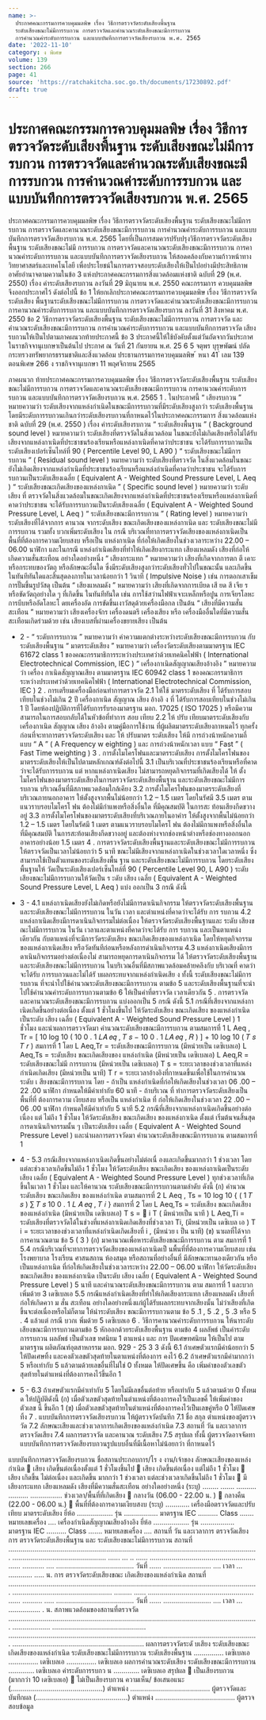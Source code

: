 ```yaml
---
name: >-
  ประกาศคณะกรรมการควบคุมมลพิษ เรื่อง วิธีการตรวจวัดระดับเสียงพื้นฐาน
  ระดับเสียงขณะไม่มีการรบกวน การตรวจวัดและคำนวณระดับเสียงขณะมีการรบกวน
  การคำนวณค่าระดับการรบกวน และแบบบันทึกการตรวจวัดเสียงรบกวน พ.ศ. 2565
date: '2022-11-10'
category: ง พิเศษ
volume: 139
section: 266
page: 41
source: 'https://ratchakitcha.soc.go.th/documents/17230892.pdf'
draft: true
---
```


# ประกาศคณะกรรมการควบคุมมลพิษ เรื่อง วิธีการตรวจวัดระดับเสียงพื้นฐาน ระดับเสียงขณะไม่มีการรบกวน การตรวจวัดและคำนวณระดับเสียงขณะมีการรบกวน การคำนวณค่าระดับการรบกวน และแบบบันทึกการตรวจวัดเสียงรบกวน พ.ศ. 2565

ประกาศคณะกรรมการควบคุมมลพิษ เรื่อง วิธีการตรวจวัดระดับเสียงพื้นฐาน ระดับเสียงขณะไม่มีการรบกวน การตรวจวัดและคานวณระดับเสียงขณะมีการรบกวน การคำนวณค่าระดับการรบกวน และแบบบันทึกการตรวจวัดเสียงรบกวน พ.ศ. 2565 โดยที่เป็นการสมควรปรับปรุงวิธีการตรวจวัดระดับเสียงพื้นฐาน ระดับเสียงขณะไม่มี การรบกวน การตรวจวัดและคานวณระดับเสียงขณะมีการรบกวน การคานวณค่าระดับการรบกวน และแบบบันทึกการตรวจวัดเสียงรบกวน ให้สอดคล้องกับความก้าวหน้าทางวิทยาศาสตร์และเทคโนโลยี เพื่อประโยชน์ในการตรวจสอบระดับเสียงให้เป็นไปอย่างมีประสิทธิภาพ อาศัยอำนาจตามความในข้อ 3 แห่งประกาศคณะกรรมการสิ่งแวดล้อมแห่งชาติ ฉบับที่ 29 (พ.ศ. 2550) เรื่อง ค่าระดับเสียงรบกวน ลงวันที่ 29 มิถุนายน พ.ศ. 2550 คณะกรรมการ ควบคุมมลพิษ จึงออกประกาศไว้ ดังต่อไปนี้ ข้อ 1 ให้ยกเลิกประกาศคณะกรรมการควบคุมมลพิษ เรื่อง วิธีการตรวจวัดระดับเสียง พื้นฐานระดับเสียงขณะไม่มีการรบกวน การตรวจวัดและคำนวณระดับเสียงขณะมีการรบกวน การคานวณค่าระดับการรบกวน และแบบบันทึกการตรวจวัดเสียงรบกวน ลงวันที่ 31 สิงหาคม พ.ศ. 2550 ข้อ 2 วิธีการตรวจวัดระดับเสียงพื้นฐาน ระดับเสียงขณะไม่มีการรบกวน การตรวจวัด และคำนวณระดับเสียงขณะมีการรบกวน การคำนวณค่าระดับการรบกวน และแบบบันทึกการตรวจวัด เสียงรบกวนให้เป็นไปตามภาคผนวกท้ายประกาศนี้ ข้อ 3 ประกาศนี้ให้ใช้บังคับตั้งแต่วันถัดจากวันประกาศในราชกิจจานุเบกษาเป็นต้นไป ประกาศ ณ วันที่ 21 กันยายน พ.ศ. 25 6 5 จตุพร บุรุษพัฒน์ ปลัดกระทรวงทรัพยากรธรรมชาติและสิ่งแวดล้อม ประธานกรรมการควบคุมมลพิษ ้ หนา 41 ่ เลม 139 ตอนพิเศษ 266 ง ราชกิจจานุเบกษา 11 พฤศจิกายน 2565

ภาคผนวก ท้ายประกาศคณะกรรมการควบคุมมลพิษ เรื่อง วิธีการตรวจวัดระดับเสียงพื้นฐาน ระดับเสียงขณะไม่มีการรบกวน การตรวจวัดและคานวณระดับเสียงขณะมีการรบกวน การคานวณค่าระดับการรบกวน และแบบบันทึกการตรวจวัดเสียงรบกวน พ.ศ. 2565 1 . ในประกาศนี้ “ เสียงรบกวน ” หมายความว่า ระดับเสียงจากแหล่งกำเนิดในขณะมีการรบกวนที่มีระดับเสียงสูงกว่า ระดับเสียงพื้นฐาน โดยมีระดับการรบกวนเกินกว่าระดับเสียงรบกวนที่กาหนดไว้ในประกาศคณะกรรมการ สิ่งแวดล้อมแห่งชาติ ฉบับที่ 29 (พ.ศ. 2550 ) เรื่อง ค่าระดับเสียงรบกวน “ ระดับเสียงพื้นฐาน ” ( Background sound level ) หมายความว่า ระดับเสียงที่ตรวจวัดในสิ่งแวดล้อม ในขณะยังไม่เกิดเสียงหรือไม่ได้รับเสียงจากแหล่งกาเนิดที่ประชาชนร้องเรียนหรือแหล่งกาเนิดที่คาดว่าประชาชน จะได้รับการรบกวนเป็นระดับเสียงเปอร์เซ็นไทล์ที่ 90 ( Percentile Level 90, L A90 ) “ ระดับเสียงขณะไม่มีการรบกวน ” ( Residual sound level ) หมายความว่า ระดับเสียงที่ตรวจวัด ในสิ่งแวดล้อมในขณะ ยังไม่เกิดเสียงจากแหล่งกำเนิดที่ประชาชนร้องเรียนหรือแหล่งกำเนิดที่คาดว่าประชาชน จะได้รับการรบกวนเป็นระดับเสียงเฉลี่ย ( Equivalent A - Weighted Sound Pressure Level, L Aeq ) “ ระดับเสียงขณะเกิดเสียงของแหล่งกาเนิด ” ( Specific sound level ) หมายความว่า ระดับเสียง ที่ ตรวจวัดในสิ่งแวดล้อมในขณะเกิดเสียงจากแหล่งกำเนิดที่ประชาชนร้องเรียนหรือแหล่งกาเนิดที่คาดว่าประชาชน จะได้รับการรบกวนเป็นระดับเสียงเฉลี่ย ( Equivalent A - Weighted Sound Pressure Level, L Aeq ) “ ระดับเสียงขณะมีการรบกวน ” ( Rating level ) หมายความว่า ระดับเสียงที่ได้จากการ คานวณ จากระดับเสียง ขณะเกิดเสียงของแหล่งกาเนิด และ ระดับเสียงขณะไม่มีการรบกวน รวมทั้ง บวกเพิ่มระดับเสียง ใน กรณี บริเวณที่ทาการตรวจวัดเสียงของแหล่งกาเนิดเป็นพื้นที่ที่ต้องการความเงียบสงบ หรือเป็น แหล่งกาเนิด ที่ก่อให้เกิดเสียงในช่วงเวลาระหว่าง 22.00 – 06.00 นาฬิกา และในกรณี แหล่งกำเนิดเสียงที่ทำให้เกิดเสียงกระแทก เสียงแหลมดัง เสียงที่ก่อให้เกิดความสั่นสะเทือน อย่างใดอย่างหนึ่ง “ เสียงกระแทก ” หมายความว่า เสียงที่เกิดจากการตก ตี เคาะ หรือกระทบของวัตถุ หรือลักษณะอื่นใด ซึ่งมีระดับเสียงสูงกว่าระดับเสียงทั่วไปในขณะนั้น และเกิดขึ้นในทันทีทันใดและสิ้นสุดลงภายในเวลาน้อยกว่า 1 วินาที ( Impulsive Noise ) เช่น การตอกเสาเข็ม การปั๊มขึ้นรูปวัสดุ เป็นต้น “ เสียงแหลมดัง ” หมายความว่า เสียงที่เกิดจากการเบียด เสี ยด สี เจีย ร หรือขัดวัตถุอย่างใด ๆ ที่เกิดขึ้น ในทันทีทันใด เช่น การใช้สว่านไฟฟ้าเจาะเหล็กหรือปูน การเจียรโลหะ การบีบหรืออัดโลหะโ ดยเครื่องอัด การขัดขึ้นเงาวัสดุด้วยเครื่องมือกล เป็นต้น “ เสียงที่มีความสั่นสะเทือน ” หมายความว่า เสียงเครื่องจักร เครื่องดนตรี เครื่องเสียง หรือ เครื่องมืออื่นใดที่มีความสั่นสะเทือนเกิดร่วมด้วย เช่น เสียงเบสที่ผ่านเครื่องขยายเสียง เป็นต้น

- 2 - “ ระดับการรบกวน ” หมายความว่า ค่าความแตกต่างระหว่างระดับเสียงขณะมีการรบกวน กับ ระดับเสียงพื้นฐาน “ มาตรระดับเสียง ” หมายความว่า เครื่องวัดระดับเสียงตามมาตรฐาน IEC 61672 class 1 ของคณะกรรมาธิการระหว่างประเทศว่าด้วยเทคนิคไฟฟ้า ( International Electrotechnical Commission, IEC ) “ เครื่องกาเนิดสัญญาณเสียงอ้างอิง ” หมายความว่า เครื่อง กาเนิดสัญญาณเสียง ตามมาตรฐาน IEC 60942 class 1 ของคณะกรรมาธิการระหว่างประเทศว่าด้วยเทคนิคไฟฟ้า ( International Electrotechnical Commission, IEC ) 2 . การเตรียมเครื่องมือก่อนทำการตรวจวัด 2.1 ให้ใช้ มาตรระดับเสียง ที่ ได้รับการสอบเทียบในช่วงไม่เกิน 2 ปี เครื่องกาเนิด สัญญาณ เสียง อ้างอิ ง ที่ ได้รับการสอบเทียบในช่วงไม่เกิน 1 ปี โดยห้องปฏิบัติการที่ได้รับการรับรองมาตรฐาน มอก. 17025 ( ISO 17025 ) หรือมีความสามารถในการสอบกลับได้ในหัวข้อที่ทำการ สอบ เทียบ 2.2 ให้ ปรับ เทียบมาตรระดับเสียงกับเครื่องกาเนิด สัญญาณ เสียง อ้างอิง ตามคู่มือการใช้งาน ที่ผู้ผลิตมาตรระดับเสียงกาหนดไว้ ทุกครั้งก่อนที่จะทาการตรวจวัดระดับเสียง และ ให้ ปรับมาตร ระดับเสียง ให้มี การถ่วงน้าหนักความถี่แบบ “ A ” ( A Frequency w eighting ) และ การถ่วงน้าหนักเวลา แบบ “ Fast ” ( Fast Time weighting ) 3 . การตั้งไมโครโฟนและมาตรระดับเสียง การตั้งไมโครโฟนของมาตรระดับเสียงให้เป็นไปตามหลักเกณฑ์ดังต่อไปนี้ 3.1 เป็นบริเวณที่ประชาชนร้องเรียนหรือที่คาดว่าจะได้รับการรบกวน แต่ หากแหล่งกาเนิดเสียง ไม่สามารถหยุดกิจกรรมที่เกิดเสียงได้ ให้ ตั้งไมโครโฟนของมาตรระดับเสียงในการตรวจวัดระดับเสียงพื้นฐาน และระดับเสียงขณะไม่มีการรบกวน บริเวณอื่นที่มีสภาพแวดล้อมใกล้เคียง 3.2 การตั้งไมโครโฟนของมาตรระดับเสียงที่บริเวณภายนอกอาคาร ให้ตั้งสูงจากพื้นไม่น้อยกว่า 1.2 – 1.5 เมตร โดยในรัศมี 3.5 เมตร ตามแนวราบรอบไมโครโ ฟน ต้องไม่มีกำแพงหรือสิ่งอื่นใด ที่มีคุณสมบัติ ในการสะ ท้อนเสียงกีดขวางอยู่ 3.3 การตั้งไมโครโฟนของมาตรระดับเสียงที่บริเวณภายในอาคำร ให้ตั้งสูงจากพื้นไม่น้อยกว่า 1.2 – 1.5 เมตร โดยในรัศมี 1 เมตร ตามแนวราบรอบไมโครโ ฟน ต้องไม่มีกาแพงหรือสิ่งอื่นใด ที่มีคุณสมบัติ ในการสะท้อนเสียงกีดขวางอยู่ และต้องห่างจากช่องหน้าต่างหรือช่องทางออกนอกอาคารอย่างน้อย 1.5 เมตร 4 . การตรวจวัดระดับเสียงพื้นฐานและระดับเสียงขณะไม่มีการรบกวน ให้ตรวจวัดเป็นเวลาไม่น้อยกว่า 5 นาที ขณะไม่มีเสียงจากแหล่งกาเนิดในช่วงเวลาใดเวลาหนึ่ง ซึ่งสามารถใช้เป็นตัวแทนของระดับเสียงพื้น ฐาน และระดับเสียงขณะไม่มีการรบกวน โดยระดับเสียงพื้นฐานให้ วัดเป็นระดับเสียงเปอร์เซ็นไทล์ที่ 90 ( Percentile Level 90, L A90 ) ระดับเสียงขณะไม่มีการรบกวนให้วัดเป็น ร ะดับ เสียง เฉลี่ย ( Equivalent A - Weighted Sound Pressure Level, L Aeq ) แบ่ง ออกเป็น 3 กรณี ดังนี้

- 3 - 4.1 แหล่งกาเนิดเสียงยังไม่เกิดหรือยังไม่มีการดาเนินกิจกรรม ให้ตรวจวัดระดับเสียงพื้นฐาน และระดับเสียงขณะไม่มีการรบกวน ในวัน เวลา และตำแหน่งที่คาดว่าจะได้รับ การ รบกวน 4.2 แหล่งกาเนิดเสียงมีการดาเนินกิจกรรมไม่ต่อเนื่อง ให้ตรวจวัดระดับเสียงพื้นฐานและ ระดับ เสียงข ณะไม่มีการรบกวน ในวัน เวลาและตาแหน่งที่คาดว่าจะได้รับ การ รบกวน และเป็นตาแหน่งเดียวกัน กับตาแหน่งที่จะมีการวัดระดับเสียง ขณะเกิดเสียงของแหล่งกาเนิด โดยให้หยุดกิจกรรมของแหล่งกาเนิดเสียง หรือวัดทันทีก่อนหรือหลังการดำเนินกิจกรรม 4.3 แหล่งกาเนิดเสียงมีการดาเนินกิจกรรมอย่างต่อเนื่องไม่ สามารถหยุดการดาเนินกิจกรรม ได้ ให้ตรวจวัดระดับเสียงพื้นฐานและระดับเสียงขณะไม่มีการรบกวน ในบริเวณอื่นที่มีสภาพแวดล้อมคล้ายคลึงกับ บริเวณที่ คาดว่าจะได้รับ การรบกวนและไม่ได้รั บผลกระทบจากแหล่งกำเนิดเสีย ง ทั้งนี้ ระดับเสียงขณะไม่มีการรบกวน ที่จะนำไปใช้คำนวณระดับเสียงขณะมีการรบกวน ตามข้อ 5 และระดับเสียงพื้นฐานที่จะนำไปใช้คำนวณค่าระดับการรบกวนตามข้อ 6 ให้เป็นค่าที่ตรวจวัด เวลาเดียวกัน 5 . การตรวจวัดและคานวณระดับเสียงขณะมีการรบกวน แบ่งออกเป็น 5 กรณี ดังนี้ 5.1 กรณีที่เสียงจากแหล่งกาเนิดเกิดขึ้นอย่างต่อเนื่อง ตั้งแต่ 1 ชั่วโมงขึ้นไป ให้วัดระดับเสียง ขณะเกิดเสียง ของแหล่งกำเนิดเป็นระดับ เสียง เฉลี่ย ( Equivalent A - Weighted Sound Pressure Level ) 1 ชั่วโมง และนำผลการตรวจวัดมา คำนวณระดับเสียงขณะมีการรบกวน ตามสมการที่ 1 L Aeq , Tr = [ 10 log 10 ( 10 0 . 1 𝐿𝐴 𝑒𝑞 , 𝑇 𝑠 − 10 0 . 1 𝐿𝐴 𝑒𝑞 , 𝑅 ) ] + 10 log 10 ( 𝑇 𝑠 𝑇 𝑟 ) สมการที่ 1 โดย L Aeq,Tr = ระดับเสียงขณะมีการรบกวน (มีหน่วยเป็น เดซิเบลเอ) L Aeq,Ts = ระดับเสียง ขณะเกิดเสียงของ แหล่งกำเนิด (มีหน่วยเป็น เดซิเบลเอ) L Aeq,R = ระดับเสียงขณะไม่มี การรบกวน (มีหน่วยเป็น เดซิเบลเอ) T s = ระยะเวลาของช่วงเวลาที่แหล่งกำเนิดเกิดเสียง (มีหน่วยเป็น นาที) T r = ระยะเวลาอ้างอิงที่กาหนดขึ้นเพื่อใช้ในการคำนวณระดับ เ สียงขณะมีการรบกวน โดย - ถ้าเป็น แหล่งกำเนิดที่ก่อให้เกิดเสียงในช่วงเวลา 06 .00 – 22 .00 นาฬิกา กำหนดให้มีค่าเท่ากับ 60 นาที - ถ้าบริเวณ ที่ ทำการตรวจวัดระดับเสียงเป็นพื้นที่ที่ ต้องการความ เงียบสงบ หรือเป็น แหล่งกำเนิด ที่ ก่อให้เกิดเสียงในช่วงเวลา 22 .00 – 06 .00 นาฬิกา กำหนดให้มีค่าเท่ากับ 5 นาที 5.2 กรณีที่เสียงจากแหล่งกาเนิดเกิดขึ้นอย่างต่อเนื่อง แต่ ไม่ถึง 1 ชั่วโมง ให้วัดระดับเสียง ขณะเกิดเสียง ของแหล่งกาเนิด ตั้งแต่ เริ่มต้นจนสิ้นสุดการดาเนินกิจกรรมนั้น ๆ เป็นระดับเสียง เฉลี่ย ( Equivalent A - Weighted Sound Pressure Level ) และนำผลการตรวจวัดมา คำนวณระดับเสียงขณะมีการรบกวน ตามสมการที่ 1

- 4 - 5.3 กรณีเสียงจากแหล่งกาเนิดเกิดขึ้นอย่างไม่ต่อเนื่ องและเกิดขึ้นมากกว่า 1 ช่วงเวลา โดยแต่ละช่วงเวลาเกิดขึ้นไม่ถึง 1 ชั่วโมง ให้วัดระดับเสียง ขณะเกิดเสียง ของแหล่งกาเนิดเป็นระดับ เสียง เฉลี่ย ( Equivalent A - Weighted Sound Pressure Level ) ทุกช่วงเวลาที่เกิดขึ้นในเวลา 1 ชั่วโมง และให้คานวณ ระดับเสียงขณะมีการรบกวนตามลำดับ ดังนี้ (ก) คำนวณระดับเสียง ขณะเกิดเสียง ของแหล่งกำเนิด ตามสมการที่ 2 L Aeq , Ts = 10 log 10 { ( 1 𝑇 𝑠 ) ∑ 𝑇 𝑠 10 0 . 1 𝐿 𝐴 𝑒𝑞 , 𝑇 𝑖 } สมการที่ 2 โดย L Aeq,Ts = ระดับเสียง ขณะเกิดเสียง ของแหล่งกำเนิด (มีหน่วยเป็น เดซิเบลเอ) T s =  i T ( มีหน่วยเป็น นาที ) L Aeq,Ti = ระดับเสียงที่ตรวจวัดได้ในช่วงที่แหล่งกาเนิดเกิดเสียงที่ช่วงเวลา Ti, (มีหน่วยเป็น เดซิเบล เอ ) T i = ระยะเวลาของช่วงเวลาที่แหล่งกำเนิดเกิดเสียงที่ i , (มีหน่วย เ ป็น นาที) (ข) นาผลที่ได้จากการคานวณตาม ข้อ 5 ( 3 ) (ก) มาคานวณเพื่อหาระดับเสียงขณะมีการรบกวน ตาม สมการที่ 1 5.4 กรณีบริเวณที่จะทาการตรวจวัดเสียงของแหล่งกาเนิดเป็ นพื้นที่ที่ต้องการความเงียบสงบ เช่น โรงพยาบาล โรงเรียน ศาสนสถาน ห้องสมุด หรือสถานที่อย่างอื่นที่ มีลักษณะทานองเดียวกัน หรือ เป็นแหล่งกาเนิด ที่ก่อให้เกิดเสียงในช่วงเวลาระหว่าง 22.00 – 06.00 นาฬิกา ให้วัดระดับเสียง ขณะเกิดเสียง ของแหล่งกาเนิด เป็นระดับ เสียง เฉลี่ย ( Equivalent A - Weighted Sound Pressure Level ) 5 นาที และคำนวณระดับเสียงขณะมีการรบกวน ตาม สมการที่ 1 และบวกเพิ่มด้วย 3 เดซิเบลเอ 5.5 กรณีแหล่งกำเนิดเสียงที่ทำให้เกิดเสียงกระแทก เสียงแหลมดัง เสียงที่ก่อให้เกิดควา ม สั่น สะเทือน อย่างใดอย่างหนึ่งแก่ผู้ได้รับผลกระทบจากเสียงนั้น ไม่ว่าเสียงที่เกิดขึ้นจะต่อเนื่องหรือไม่ก็ตาม ให้นำระดับเสียง ขณะมีการรบกวนตาม ข้อ 5 .1 , 5 .2 , 5 .3 หรือ 5 . 4 แล้วแต่ กรณี บวกเ พิ่มด้วย 5 เดซิเบลเอ 6 . วิธีการคานวณค่าระดับการรบกวน ให้นาระดับเสียงขณะมีการรบกวนตามข้อ 5 หักออกด้วยระดับเสียงพื้นฐาน ตามข้อ 4 ผลลัพธ์ เป็นค่าระดับการรบกวน ผลลัพธ์ เป็นตัวเลข ทศนิยม 1 ตาแหน่ง และ การ ปัดเศษทศนิยม ให้เป็นไป ตามมาตรฐาน ผลิตภัณฑ์อุตสาหกรรม มอก. 929 - 25 3 3 ดังนี้ 6.1 ถ้าเศษตัวแรกมีค่าน้อยกว่า 5 ให้ปัดเศษทิ้ง และคงตัวเลขตัวสุดท้ายในตาแหน่งที่ต้องการ คงไว้ 6.2 ถ้าเศษตัวแรกมีค่ามากกว่า 5 หรือเท่ากับ 5 แล้วตามด้วยเลขอื่นที่ไม่ใช่ 0 ทั้งหมด ให้ปัดเศษขึ้น คือ เพิ่มค่าของตัวเลขตัวสุดท้ายในตำแหน่งที่ต้องการคงไว้ขึ้นอีก 1

- 5 - 6.3 ถ้าเศษตัวแรกมีค่าเท่ากับ 5 โดยไม่มีเลขอื่นต่อท้าย หรือเท่ากับ 5 แล้วตามด้วย 0 ทั้งหม ด ให้ปฏิบัติดังนี้ (ก) เมื่อตัวเลขตัวสุดท้ายในตำแหน่งที่ต้องการคงไว้เป็นเลขคี่ ให้เพิ่มค่าของตัวเลข นี้ ขึ้นอีก 1 (ข) เมื่อตัวเลขตัวสุดท้ายในตำแหน่งที่ต้องการคงไว้เป็นเลขคู่หรือ 0 ให้ปัดเศษทิ้ง 7 . แบบบันทึกการตรวจวัดเสียงรบกวน ให้ผู้ตรวจวัดบันทึก 7.1 ชื่อ สกุล ตำแหน่งของผู้ตรวจวัด 7.2 ลักษณะเสียงและช่วงเวลาการเกิดเสียงของแหล่งกำเนิด 7.3 สถานที่ วัน และเวลาการตรวจวัดเสียง 7.4 ผลการตรวจวัด และคานวณ ระดับเสียง 7.5 สรุปผล ทั้งนี้ ผู้ตรวจวัดอาจจัดทาแบบบันทึกการตรวจวัดเสียงรบกวนรูปแบบอื่นที่มีเนื้อหาไม่น้อยกว่า ที่กาหนดไว้

แบบบันทึกการตรวจวัดเสียงรบกวน ชื่อสถานประกอบการ/โร ง งาน/เจ้าของ ลักษณะเสียงของแหล่งกำเนิด  เสียง เกิดขึ้นต่อเนื่องตั้งแต่ 1 ชั่วโมงขึ้นไป  เสียง เกิดขึ้นต่อเนื่อง แต่ไม่ถึง 1 ชั่วโมง  เสียง เกิดขึ้น ไม่ต่อเนื่อง และเกิดขึ้น มากกว่า 1 ช่วงเวลา แต่ละช่วงเวลาเกิดขึ้นไม่ถึง 1 ชั่วโมง  มีเสียงกระแทก เสียงแหลมดัง เสียงที่มีความสั่นสะเทือน อย่างใดอย่างหนึ่ง (ระบุ) ........ ....... .......... .......... ................ ช่วงเวลา/พื้นที่ที่เกิดเสียง  กลางวัน (06.00 - 22.00 น. )  กลางคืน (22.00 - 06.00 น.)  พื้นที่ที่ต้องการความเงียบสงบ (ระบุ) ............ เครื่องมือตรวจวัดและปรับเทียบ มาตรระดับเสียง ยี่ห้อ .................. รุ่น ................. มาตรฐาน IEC .......... Class ....... หมายเลขเครื่อง .... เครื่องกำเนิดสัญญาณเสียงอ้างอิง ยี่ห้อ .................. รุ่น ................. มาตรฐาน IEC .......... Class ....... หมายเลขเครื่อง .... สถานที่ วัน และเวลาการ ตรวจวัดเสียง การ ตรวจวัดระดับเสียงพื้นฐาน และ ระดับเสียงขณะไม่มีการรบกวน สถานที่ ............................................................................................................................. ............................................... ...... ... .. ...... ..................................................... ...... ........... .... ....................................... วันที่ ...... ........................ .... เวลา ... ............ ..... น. การ ตรวจวัดระดับเสียงขณะ เกิดเสียงของแหล่งกำเนิด สถานที่ ............................................................................................................................. .................................................. ......... ...... ..................................................... ...... .......... ..... ....................................... วันที่ ...... ........................ .... เวลา ... ................ . น. สภาพแวดล้อมของสถานที่ตรวจวัด ............................................................................................................................. ................... ............................................... ............................................................................................................................. .................................................................. ผลการตรวจวัดระดั บเสียง ระดับเสียงขณะเกิดเสียงของแหล่งกำเนิด ระดับเสียงขณะไม่มีการรบกวน ระดับเสียงพื้นฐาน ............... เดซิเบลเอ ............... เดซิเบลเอ ............... เดซิเบลเอ ผลการคำนวณระดับเสียง ระดับเสียงขณะมีการรบกวน ............. เดซิเบลเอ ค่าระดับการรบกว น ............. เดซิเบลเอ สรุปผล  เป็นเสียงรบกวน (มากกว่า 10 เดซิเบลเอ)  ไม่เป็นเสียงรบกวน ความเห็น/ ข้อเสนอแนะ (..............................................) ตำแหน่ง ........................................ ผู้ตรวจวัดและบันทึกผล (..............................................) ตำแหน่ง ........................................ ผู้ตรวจสอบข้อมูล
